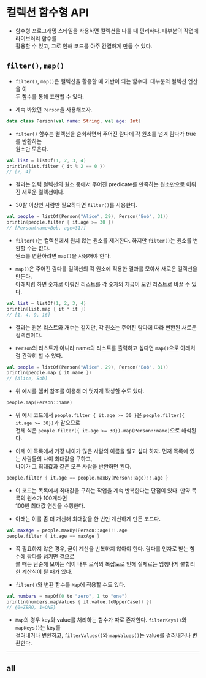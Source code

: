 # 컬렉션 함수형 API

- 함수형 프로그래밍 스타일을 사용하면 컬렉션을 다룰 때 편리하다. 대부분의 작업에 라이브러리 함수를  
  활용할 수 있고, 그로 인해 코드를 아주 간결하게 만들 수 있다.

## `filter()`, `map()`

- `filter()`, `map()`은 컬렉션을 활용할 때 기반이 되는 함수다. 대부분의 컬렉션 연산을 이  
  두 함수를 통해 표현할 수 있다.

- 계속 봐왔던 `Person`을 사용해보자.

```kt
data class Person(val name: String, val age: Int)
```

- `filter()` 함수는 컬렉션을 순회하면서 주어진 람다에 각 원소를 넘겨 람다가 true를 반환하는  
  원소만 모은다.

```kt
val list = listOf(1, 2, 3, 4)
println(list.filter { it % 2 == 0 })
// [2, 4]
```

- 결과는 입력 컬렉션의 원소 중에서 주어진 predicate를 만족하는 원소만으로 이뤄진 새로운 컬렉션이다.

- 30살 이상인 사람만 필요하다면 `filter()`를 사용한다.

```kt
val people = listOf(Person("Alice", 29), Person("Bob", 31))
println(people.filter { it.age >= 30 })
// [Person(name=Bob, age=31)]
```

- `filter()`는 컬렉션에서 원치 않는 원소를 제거한다. 하지만 `filter()`는 원소를 변환할 수는 없다.  
  원소를 변환하려면 `map()`을 사용해야 한다.

- `map()`은 주어진 람다를 컬렉션의 각 원소에 적용한 결과를 모아서 새로운 컬렉션을 만든다.  
  아래처럼 하면 숫자로 이뤄진 리스트를 각 숫자의 제곱이 모인 리스트로 바꿀 수 있다.

```kt
val list = listOf(1, 2, 3, 4)
println(list.map { it * it })
// [1, 4, 9, 16]
```

- 결과는 원본 리스트와 개수는 같지만, 각 원소는 주어진 람다에 따라 변환된 새로운 컬렉션이다.

- `Person`의 리스트가 아니라 name의 리스트를 출력하고 싶다면 `map()`으로 아래처럼 간략히 할 수 있다.

```kt
val people = listOf(Person("Alice", 29), Person("Bob", 31))
println(people.map { it.name })
// [Alice, Bob]
```

- 위 예시를 멤버 참조를 이용해 더 멋지게 작성할 수도 있다.

```kt
people.map(Person::name)
```

- 위 예시 코드에서 `people.filter { it.age >= 30 }`은 `people.filter({ it.age >= 30})`과 같으므로  
  전체 식은 `people.filter({ it.age >= 30}).map(Person::name)`으로 해석된다.

- 이제 이 목록에서 가장 나이가 많은 사람의 이름을 알고 싶다 하자. 먼저 목록에 있는 사람들의 나이 최대값을 구하고,  
  나이가 그 최대값과 같은 모든 사람을 반환하면 된다.

```kt
people.filter { it.age == people.maxBy(Person::age)!!.age }
```

- 이 코드는 목록에서 최대값을 구하는 작업을 계속 반복한다는 단점이 있다. 만약 목록의 원소가 100개라면  
  100번 최대값 연산을 수행한다.

- 아래는 이를 좀 더 개선해 최대값을 한 번만 계산하게 만든 코드다.

```kt
val maxAge = people.maxBy(Person::age)!!.age
people.filter { it.age == maxAge }
```

- 꼭 필요하지 않은 경우, 굳이 계산을 반복하지 않아야 한다. 람다를 인자로 받는 함수에 람다를 넘기면 겉으로  
  볼 때는 단순해 보이는 식이 내부 로직의 복잡도로 인해 실제로는 엄청나게 불합리한 계산식이 될 때가 있다.

- `filter()`와 변환 함수를 `Map`에 적용할 수도 있다.

```kt
val numbers = mapOf(0 to "zero", 1 to "one")
println(numbers.mapValues { it.value.toUpperCase() })
// {0=ZERO, 1=ONE}
```

- `Map`의 경우 key와 value를 처리하는 함수가 따로 존재한다. `filterKeys()`와 `mapKeys()`는 key를  
  걸러내거나 변환하고, `filterValues()`와 `mapValues()`는 value를 걸러내거나 변환한다.

<hr/>

## all
